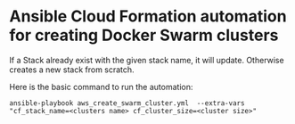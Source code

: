 # Ansible Cloud Formation automation for creating Docker Swarm clusters

If a Stack already exist with the given stack name, it will update. Otherwise creates a new stack from scratch.

Here is the basic command to run the automation:
``` shell
ansible-playbook aws_create_swarm_cluster.yml  --extra-vars "cf_stack_name=<clusters name> cf_cluster_size=<cluster size>"
```
